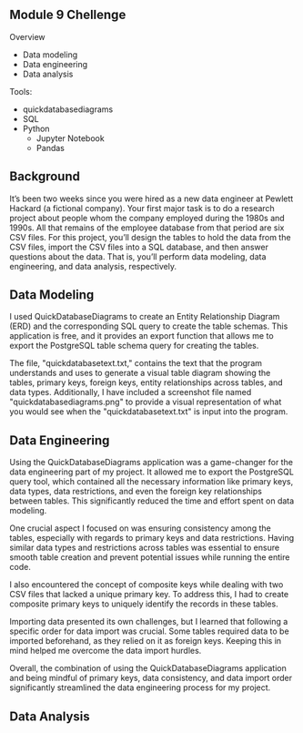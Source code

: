 ## Module 9 Chellenge

Overview
* Data modeling
* Data engineering
* Data analysis
  
Tools:
* quickdatabasediagrams
* SQL
* Python
  * Jupyter Notebook
  * Pandas

## Background
It’s been two weeks since you were hired as a new data engineer at Pewlett Hackard (a fictional company). Your first major task is to do a research project about people whom the company employed during the 1980s and 1990s. All that remains of the employee database from that period are six CSV files.
For this project, you’ll design the tables to hold the data from the CSV files, import the CSV files into a SQL database, and then answer questions about the data. That is, you’ll perform data modeling, data engineering, and data analysis, respectively.


## Data Modeling
I used QuickDatabaseDiagrams to create an Entity Relationship Diagram (ERD) and the corresponding SQL query to create the table schemas. This application is free, and it provides an export function that allows me to export the PostgreSQL table schema query for creating the tables.

The file, "quickdatabasetext.txt," contains the text that the program understands and uses to generate a visual table diagram showing the tables, primary keys, foreign keys, entity relationships across tables, and data types. Additionally, I have included a screenshot file named "quickdatabasediagrams.png" to provide a visual representation of what you would see when the "quickdatabasetext.txt" is input into the program.


## Data Engineering
Using the QuickDatabaseDiagrams application was a game-changer for the data engineering part of my project. It allowed me to export the PostgreSQL query tool, which contained all the necessary information like primary keys, data types, data restrictions, and even the foreign key relationships between tables. This significantly reduced the time and effort spent on data modeling.

One crucial aspect I focused on was ensuring consistency among the tables, especially with regards to primary keys and data restrictions. Having similar data types and restrictions across tables was essential to ensure smooth table creation and prevent potential issues while running the entire code.

I also encountered the concept of composite keys while dealing with two CSV files that lacked a unique primary key. To address this, I had to create composite primary keys to uniquely identify the records in these tables.

Importing data presented its own challenges, but I learned that following a specific order for data import was crucial. Some tables required data to be imported beforehand, as they relied on it as foreign keys. Keeping this in mind helped me overcome the data import hurdles.

Overall, the combination of using the QuickDatabaseDiagrams application and being mindful of primary keys, data consistency, and data import order significantly streamlined the data engineering process for my project.

## Data Analysis
